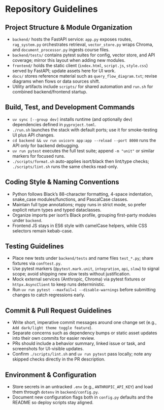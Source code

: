 # Repository Guidelines

## Project Structure & Module Organization
- `backend/` hosts the FastAPI service: `app.py` exposes routes, `rag_system.py` orchestrates retrieval, `vector_store.py` wraps Chroma, and `document_processor.py` ingests course files.
- `backend/tests/` contains pytest suites for config, vector store, and API coverage; mirror this layout when adding new modules.
- `frontend/` holds the static client (`index.html`, `script.js`, `style.css`) served by FastAPI; update assets here for UI work.
- `docs/` stores reference material such as `query_flow_diagram.txt`; revise diagrams when flows or data sources shift.
- Utility artifacts include `scripts/` for shared automation and `run.sh` for combined backend/frontend startup.

## Build, Test, and Development Commands
- `uv sync [--group dev]` installs runtime (and optionally dev) dependencies defined in `pyproject.toml`.
- `./run.sh` launches the stack with default ports; use it for smoke-testing UI plus API changes.
- `cd backend && uv run uvicorn app:app --reload --port 8000` runs the API only for backend debugging.
- `uv run pytest` executes the full test suite; append `-m "unit"` or similar markers for focused runs.
- `./scripts/format.sh` auto-applies isort/black then lint/type checks; `./scripts/lint.sh` runs the same checks read-only.

## Coding Style & Naming Conventions
- Python follows Black’s 88-character formatting, 4-space indentation, snake_case modules/functions, and PascalCase classes.
- Maintain full type annotations; mypy runs in strict mode, so prefer explicit return types and typed dataclasses.
- Organize imports per isort’s Black profile, grouping first-party modules under `backend`.
- Frontend JS stays in ES6 style with camelCase helpers, while CSS selectors remain kebab-case.

## Testing Guidelines
- Place new tests under `backend/tests` and name files `test_*.py`; share fixtures via `conftest.py`.
- Use pytest markers (`@pytest.mark.unit`, `integration`, `api`, `slow`) to signal scope; avoid shipping new slow tests without justification.
- Mock external services (Anthropic, Chroma) via pytest fixtures or `httpx.AsyncClient` to keep runs deterministic.
- Run `uv run pytest --maxfail=1 --disable-warnings` before submitting changes to catch regressions early.

## Commit & Pull Request Guidelines
- Write short, imperative commit messages around one change set (e.g., `Add dark/light theme toggle feature`).
- Separate concerns such as dependency bumps or static asset updates into their own commits for easier review.
- PRs should include a behavior summary, linked issue or task, and screenshots for UI-visible updates.
- Confirm `./scripts/lint.sh` and `uv run pytest` pass locally; note any skipped checks directly in the PR description.

## Environment & Configuration
- Store secrets in an untracked `.env` (e.g., `ANTHROPIC_API_KEY`) and load them through `dotenv` in `backend/config.py`.
- Document new configuration flags both in `config.py` defaults and the README so deploy scripts stay aligned.
